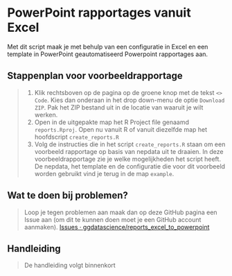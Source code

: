 # PowerPoint rapportages vanuit Excel

Met dit script maak je met behulp van een configuratie in Excel en een template in PowerPoint geautomatiseerd Powerpoint rapportages aan.

## Stappenplan voor voorbeeldrapportage

> 1.  Klik rechtsboven op de pagina op de groene knop met de tekst `<> Code`. Kies dan onderaan in het drop down-menu de optie `Download ZIP`. Pak het ZIP bestand uit in de locatie van waaruit je wilt werken.
> 2.  Open in de uitgepakte map het R Project file genaamd `reports.Rproj`. Open nu vanuit R of vanuit diezelfde map het hoofdscript `create_reports.R`
> 3.  Volg de instructies die in het script `create_reports.R` staan om een voorbeeld rapportage op basis van nepdata uit te draaien. In deze voorbeeldrapportage zie je welke mogelijkheden het script heeft. De nepdata, het template en de configuratie die voor dit voorbeeld worden gebruikt vind je terug in de map `example`.

## Wat te doen bij problemen?

> Loop je tegen problemen aan maak dan op deze GitHub pagina een Issue aan (om dit te kunnen doen moet je een GitHub account aanmaken). [Issues · ggdatascience/reports_excel_to_powerpoint](https://github.com/ggdatascience/reports_excel_to_powerpoint/issues)

## Handleiding

> De handleiding volgt binnenkort
